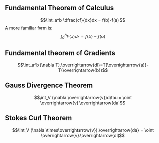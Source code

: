 ## Fundamental Theorem of Calculus
$$\int_a^b \dfrac{df}{dx}dx = f(b)-f(a) $$
A more familiar form is:
$$\int_a^b F(x)dx = f(b)-f(a)$$
## Fundamental theorem of Gradients
$$\int_a^b (\nabla T).\overrightarrow{dl}=T(\overrightarrow{a)}-T(\overrightarrow{b})$$
## Gauss Divergence Theorem 
$$\int_V (\nabla.\overrightarrow{v})d\tau = \oint \overrightarrow{v}.\overrightarrow{da}$$
## Stokes Curl Theorem 
$$\int_V (\nabla \times\overrightarrow{v}).\overrightarrow{da} = \oint \overrightarrow{v}.\overrightarrow{dl}$$
